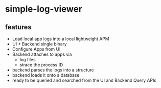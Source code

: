 # simple-log-viewer

## features

- Load local app logs into a local lightweight APM 
- UI + Backend single binary
- Configure Apps from UI 
- Backend attaches to apps via
    - log files
    - strace the process ID
- backend parses the logs into a structure
- backend loads it onto a database
- ready to be queried and searched from the UI and Backend Query APIs